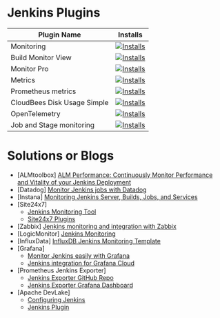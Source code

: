 
# Jenkins Plugins

|  Plugin Name   | Installs  |
|  ----  | ----  |
| Monitoring | [![Installs](https://img.shields.io/jenkins/plugin/i/monitoring.svg?color=blue)](https://plugins.jenkins.io/monitoring/) |
| Build Monitor View  | [![Installs](https://img.shields.io/jenkins/plugin/i/build-monitor-plugin.svg?color=blue)](https://plugins.jenkins.io/build-monitor-plugin) |
| Monitor Pro | [![Installs](https://img.shields.io/jenkins/plugin/i/monitor-pro.svg?color=blue)](https://plugins.jenkins.io/monitor-pro/) |
| Metrics | [![Installs](https://img.shields.io/jenkins/plugin/i/metrics.svg?color=blue)](https://plugins.jenkins.io/metrics/) |
| Prometheus metrics | [![Installs](https://img.shields.io/jenkins/plugin/i/prometheus.svg?color=blue)](https://plugins.jenkins.io/prometheus/) |
| CloudBees Disk Usage Simple | [![Installs](https://img.shields.io/jenkins/plugin/i/cloudbees-disk-usage-simple.svg?color=blue)](https://plugins.jenkins.io/cloudbees-disk-usage-simple/) |
| OpenTelemetry | [![Installs](https://img.shields.io/jenkins/plugin/i/opentelemetry.svg?color=blue)](https://plugins.jenkins.io/opentelemetry/) |
| Job and Stage monitoring | [![Installs](https://img.shields.io/jenkins/plugin/i/github-autostatus.svg?color=blue)](https://plugins.jenkins.io/github-autostatus/) |

# Solutions or Blogs

- [ALMtoolbox] [ALM Performance: Continuously Monitor Performance and Vitality of your Jenkins Deployment](https://www.almtoolbox.com/jenkins-monitoring.php)
- [Datadog] [Monitor Jenkins jobs with Datadog](https://www.datadoghq.com/blog/monitor-jenkins-datadog/)
- [Instana] [Monitoring Jenkins Server, Builds, Jobs, and Services](https://www.instana.com/blog/monitoring-jenkins-using-instana/)
- [Site24x7] 
  - [Jenkins Monitoring Tool](https://www.site24x7.com/plugins/jenkins-monitoring.html)
  - [Site24x7 Plugins](https://github.com/site24x7/plugins)
- [Zabbix] [Jenkins monitoring and integration with Zabbix](https://www.zabbix.com/cn/integrations/jenkins)
- [LogicMonitor] [Jenkins Monitoring](https://www.logicmonitor.com/support/jenkins-monitoring)
- [InfluxData] [InfluxDB Jenkins Monitoring Template](https://www.influxdata.com/influxdb-templates/jenkins-monitoring/)
- [Grafana] 
  - [Monitor Jenkins easily with Grafana](https://grafana.com/solutions/jenkins/monitor/)
  - [Jenkins integration for Grafana Cloud](https://grafana.com/docs/grafana-cloud/data-configuration/integrations/integration-reference/integration-jenkins/)
- [Prometheus Jenkins Exporter]
  - [Jenkins Exporter GitHub Repo](https://github.com/akawork/jenkins-exporter)
  - [Jenkins Exporter Grafana Dashboard](https://grafana.com/grafana/dashboards/10762-jenkins-exporter/)
- [Apache DevLake] 
  - [Configuring Jenkins](https://devlake.apache.org/docs/UserManuals/ConfigUI/Jenkins)
  - [Jenkins Plugin](https://devlake.apache.org/docs/Plugins/jenkins)  
